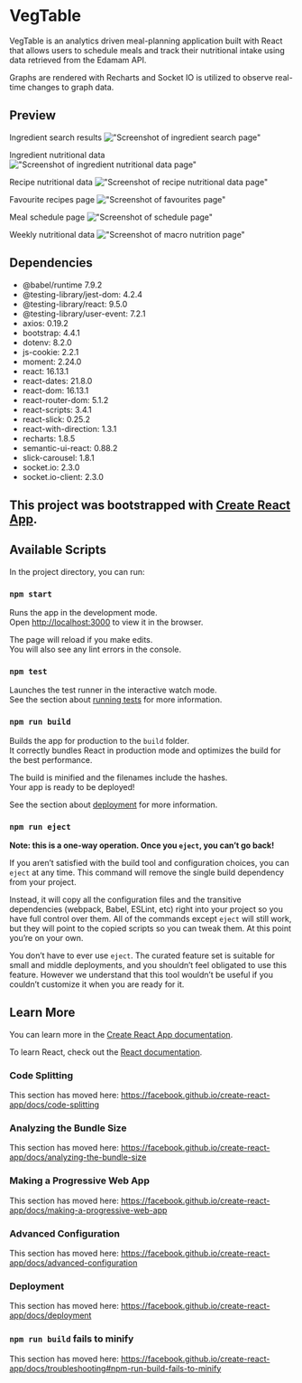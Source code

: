 # VegTable

VegTable is an analytics driven meal-planning application built with React that allows users to schedule meals and track their nutritional intake using data retrieved from the Edamam API.  

Graphs are rendered with Recharts and Socket IO is utilized to observe real-time changes to graph data.

## Preview

Ingredient search results
!["Screenshot of ingredient search page"](https://github.com/stevencschoi/nutrition-app/blob/master/public/assets/VegTable1.png?raw=true)

Ingredient nutritional data
!["Screenshot of ingredient nutritional data page"](https://github.com/stevencschoi/nutrition-app/blob/master/public/assets/VegTable2.png?raw=true)

Recipe nutritional data
!["Screenshot of recipe nutritional data page"](https://github.com/stevencschoi/nutrition-app/blob/master/public/assets/VegTable3.png?raw=true)

Favourite recipes page
!["Screenshot of favourites page"](https://github.com/stevencschoi/nutrition-app/blob/master/public/assets/VegTable4.png?raw=true)

Meal schedule page
!["Screenshot of schedule page"](https://github.com/stevencschoi/nutrition-app/blob/master/public/assets/VegTable5.png?raw=true)

Weekly nutritional data
!["Screenshot of macro nutrition page"](https://github.com/stevencschoi/nutrition-app/blob/master/public/assets/VegTable6.png?raw=true)

## Dependencies

* @babel/runtime 7.9.2
* @testing-library/jest-dom: 4.2.4
* @testing-library/react: 9.5.0
* @testing-library/user-event: 7.2.1
* axios: 0.19.2
* bootstrap: 4.4.1
* dotenv: 8.2.0
* js-cookie: 2.2.1
* moment: 2.24.0
* react: 16.13.1
* react-dates: 21.8.0
* react-dom: 16.13.1
* react-router-dom: 5.1.2
* react-scripts: 3.4.1
* react-slick: 0.25.2
* react-with-direction: 1.3.1
* recharts: 1.8.5
* semantic-ui-react: 0.88.2
* slick-carousel: 1.8.1
* socket.io: 2.3.0
* socket.io-client: 2.3.0


## This project was bootstrapped with [Create React App](https://github.com/facebook/create-react-app).

## Available Scripts

In the project directory, you can run:

### `npm start`

Runs the app in the development mode.<br />
Open [http://localhost:3000](http://localhost:3000) to view it in the browser.

The page will reload if you make edits.<br />
You will also see any lint errors in the console.

### `npm test`

Launches the test runner in the interactive watch mode.<br />
See the section about [running tests](https://facebook.github.io/create-react-app/docs/running-tests) for more information.

### `npm run build`

Builds the app for production to the `build` folder.<br />
It correctly bundles React in production mode and optimizes the build for the best performance.

The build is minified and the filenames include the hashes.<br />
Your app is ready to be deployed!

See the section about [deployment](https://facebook.github.io/create-react-app/docs/deployment) for more information.

### `npm run eject`

**Note: this is a one-way operation. Once you `eject`, you can’t go back!**

If you aren’t satisfied with the build tool and configuration choices, you can `eject` at any time. This command will remove the single build dependency from your project.

Instead, it will copy all the configuration files and the transitive dependencies (webpack, Babel, ESLint, etc) right into your project so you have full control over them. All of the commands except `eject` will still work, but they will point to the copied scripts so you can tweak them. At this point you’re on your own.

You don’t have to ever use `eject`. The curated feature set is suitable for small and middle deployments, and you shouldn’t feel obligated to use this feature. However we understand that this tool wouldn’t be useful if you couldn’t customize it when you are ready for it.

## Learn More

You can learn more in the [Create React App documentation](https://facebook.github.io/create-react-app/docs/getting-started).

To learn React, check out the [React documentation](https://reactjs.org/).

### Code Splitting

This section has moved here: https://facebook.github.io/create-react-app/docs/code-splitting

### Analyzing the Bundle Size

This section has moved here: https://facebook.github.io/create-react-app/docs/analyzing-the-bundle-size

### Making a Progressive Web App

This section has moved here: https://facebook.github.io/create-react-app/docs/making-a-progressive-web-app

### Advanced Configuration

This section has moved here: https://facebook.github.io/create-react-app/docs/advanced-configuration

### Deployment

This section has moved here: https://facebook.github.io/create-react-app/docs/deployment

### `npm run build` fails to minify

This section has moved here: https://facebook.github.io/create-react-app/docs/troubleshooting#npm-run-build-fails-to-minify